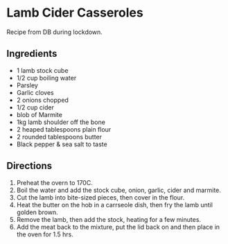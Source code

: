 # Lamb Cider Casseroles
Recipe from DB during lockdown.

## Ingredients
- 1 lamb stock cube
- 1/2 cup boiling water
- Parsley
- Garlic cloves
- 2 onions chopped
- 1/2 cup cider
- blob of Marmite
- 1kg lamb shoulder off the bone
- 2 heaped tablespoons plain flour
- 2 rounded tablespoons butter
- Black pepper & sea salt to taste

## Directions
1. Preheat the overn to 170C.
1. Boil the water and add the stock cube, onion, garlic, cider and marmite.
1. Cut the lamb into bite-sized pieces, then cover in the flour.
1. Heat the butter on the hob in a carrseole dish, then fry the lamb until golden brown.
1. Remove the lamb, then add the stock, heating for a few minutes.
1. Add the meat back to the mixture, put the lid back on and then place in the oven for 1.5 hrs.
